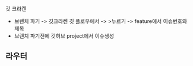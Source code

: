 
깃 크라켄
-  브렌치 파기  ->  깃크라켄  깃  플로우에서 ->  >누르기 -> feature에서  이슈번호와 제목
- 브렌치 파기전에 깃허브 project에서 이슈생성 




라우터 
- 
